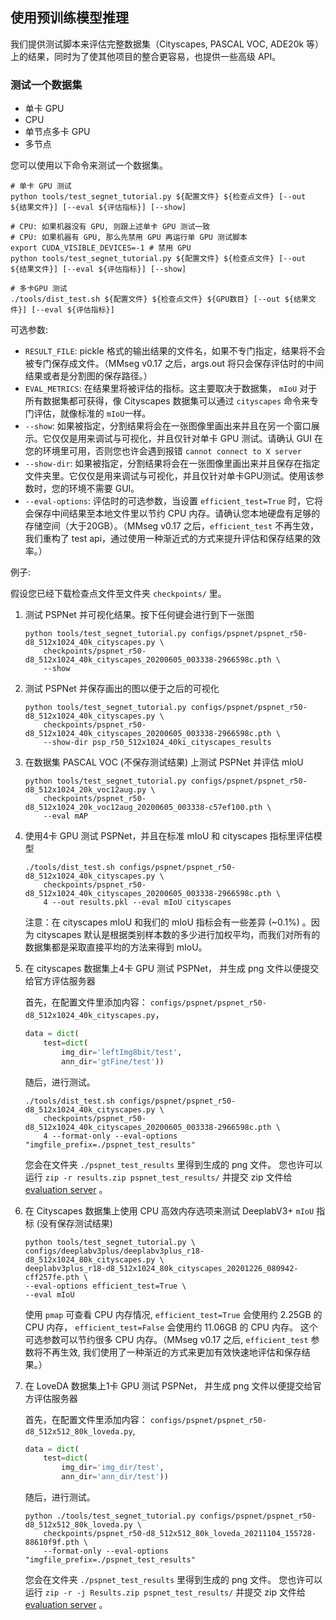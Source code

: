 ## 使用预训练模型推理

我们提供测试脚本来评估完整数据集（Cityscapes, PASCAL VOC, ADE20k 等）上的结果，同时为了使其他项目的整合更容易，也提供一些高级 API。

### 测试一个数据集

- 单卡 GPU
- CPU
- 单节点多卡 GPU
- 多节点

您可以使用以下命令来测试一个数据集。

```shell
# 单卡 GPU 测试
python tools/test_segnet_tutorial.py ${配置文件} ${检查点文件} [--out ${结果文件}] [--eval ${评估指标}] [--show]

# CPU: 如果机器没有 GPU, 则跟上述单卡 GPU 测试一致
# CPU: 如果机器有 GPU, 那么先禁用 GPU 再运行单 GPU 测试脚本
export CUDA_VISIBLE_DEVICES=-1 # 禁用 GPU
python tools/test_segnet_tutorial.py ${配置文件} ${检查点文件} [--out ${结果文件}] [--eval ${评估指标}] [--show]

# 多卡GPU 测试
./tools/dist_test.sh ${配置文件} ${检查点文件} ${GPU数目} [--out ${结果文件}] [--eval ${评估指标}]
```

可选参数:

- `RESULT_FILE`: pickle 格式的输出结果的文件名，如果不专门指定，结果将不会被专门保存成文件。（MMseg v0.17 之后，args.out 将只会保存评估时的中间结果或者是分割图的保存路径。）
- `EVAL_METRICS`: 在结果里将被评估的指标。这主要取决于数据集，  `mIoU`  对于所有数据集都可获得，像 Cityscapes 数据集可以通过 `cityscapes` 命令来专门评估，就像标准的 `mIoU`一样。
- `--show`: 如果被指定，分割结果将会在一张图像里画出来并且在另一个窗口展示。它仅仅是用来调试与可视化，并且仅针对单卡 GPU 测试。请确认 GUI 在您的环境里可用，否则您也许会遇到报错 `cannot connect to X server`
- `--show-dir`: 如果被指定，分割结果将会在一张图像里画出来并且保存在指定文件夹里。它仅仅是用来调试与可视化，并且仅针对单卡GPU测试。使用该参数时，您的环境不需要 GUI。
- `--eval-options`: 评估时的可选参数，当设置 `efficient_test=True` 时，它将会保存中间结果至本地文件里以节约 CPU 内存。请确认您本地硬盘有足够的存储空间（大于20GB）。（MMseg v0.17 之后，`efficient_test` 不再生效，我们重构了 test api，通过使用一种渐近式的方式来提升评估和保存结果的效率。）

例子:

假设您已经下载检查点文件至文件夹 `checkpoints/` 里。

1. 测试 PSPNet 并可视化结果。按下任何键会进行到下一张图

   ```shell
   python tools/test_segnet_tutorial.py configs/pspnet/pspnet_r50-d8_512x1024_40k_cityscapes.py \
       checkpoints/pspnet_r50-d8_512x1024_40k_cityscapes_20200605_003338-2966598c.pth \
       --show
   ```

2. 测试 PSPNet 并保存画出的图以便于之后的可视化

   ```shell
   python tools/test_segnet_tutorial.py configs/pspnet/pspnet_r50-d8_512x1024_40k_cityscapes.py \
       checkpoints/pspnet_r50-d8_512x1024_40k_cityscapes_20200605_003338-2966598c.pth \
       --show-dir psp_r50_512x1024_40ki_cityscapes_results
   ```

3. 在数据集 PASCAL VOC (不保存测试结果) 上测试 PSPNet 并评估 mIoU

   ```shell
   python tools/test_segnet_tutorial.py configs/pspnet/pspnet_r50-d8_512x1024_20k_voc12aug.py \
       checkpoints/pspnet_r50-d8_512x1024_20k_voc12aug_20200605_003338-c57ef100.pth \
       --eval mAP
   ```

4. 使用4卡 GPU 测试 PSPNet，并且在标准 mIoU 和 cityscapes 指标里评估模型

   ```shell
   ./tools/dist_test.sh configs/pspnet/pspnet_r50-d8_512x1024_40k_cityscapes.py \
       checkpoints/pspnet_r50-d8_512x1024_40k_cityscapes_20200605_003338-2966598c.pth \
       4 --out results.pkl --eval mIoU cityscapes
   ```

   注意：在 cityscapes mIoU 和我们的 mIoU 指标会有一些差异 (~0.1%) 。因为 cityscapes 默认是根据类别样本数的多少进行加权平均，而我们对所有的数据集都是采取直接平均的方法来得到 mIoU。

5. 在 cityscapes 数据集上4卡 GPU 测试 PSPNet， 并生成 png 文件以便提交给官方评估服务器

   首先，在配置文件里添加内容： `configs/pspnet/pspnet_r50-d8_512x1024_40k_cityscapes.py`，

   ```python
   data = dict(
       test=dict(
           img_dir='leftImg8bit/test',
           ann_dir='gtFine/test'))
   ```

   随后，进行测试。

   ```shell
   ./tools/dist_test.sh configs/pspnet/pspnet_r50-d8_512x1024_40k_cityscapes.py \
       checkpoints/pspnet_r50-d8_512x1024_40k_cityscapes_20200605_003338-2966598c.pth \
       4 --format-only --eval-options "imgfile_prefix=./pspnet_test_results"
   ```

   您会在文件夹 `./pspnet_test_results` 里得到生成的 png 文件。
   您也许可以运行 `zip -r results.zip pspnet_test_results/` 并提交 zip 文件给 [evaluation server](https://www.cityscapes-dataset.com/submit/) 。

6. 在 Cityscapes 数据集上使用 CPU 高效内存选项来测试 DeeplabV3+ `mIoU` 指标 (没有保存测试结果)

   ```shell
   python tools/test_segnet_tutorial.py \
   configs/deeplabv3plus/deeplabv3plus_r18-d8_512x1024_80k_cityscapes.py \
   deeplabv3plus_r18-d8_512x1024_80k_cityscapes_20201226_080942-cff257fe.pth \
   --eval-options efficient_test=True \
   --eval mIoU
   ```

   使用 `pmap` 可查看 CPU 内存情况,  `efficient_test=True` 会使用约 2.25GB 的 CPU 内存， `efficient_test=False` 会使用约 11.06GB 的 CPU 内存。 这个可选参数可以节约很多 CPU 内存。（MMseg v0.17 之后, `efficient_test` 参数将不再生效, 我们使用了一种渐近的方式来更加有效快速地评估和保存结果。）

7. 在 LoveDA 数据集上1卡 GPU 测试 PSPNet， 并生成 png 文件以便提交给官方评估服务器

   首先，在配置文件里添加内容： `configs/pspnet/pspnet_r50-d8_512x512_80k_loveda.py`,

   ```python
   data = dict(
       test=dict(
           img_dir='img_dir/test',
           ann_dir='ann_dir/test'))
   ```

   随后，进行测试。

   ```shell
   python ./tools/test_segnet_tutorial.py configs/pspnet/pspnet_r50-d8_512x512_80k_loveda.py \
       checkpoints/pspnet_r50-d8_512x512_80k_loveda_20211104_155728-88610f9f.pth \
       --format-only --eval-options "imgfile_prefix=./pspnet_test_results"
   ```

   您会在文件夹 `./pspnet_test_results` 里得到生成的 png 文件。
   您也许可以运行 `zip -r -j Results.zip pspnet_test_results/` 并提交 zip 文件给 [evaluation server](https://codalab.lisn.upsaclay.fr/competitions/421) 。
